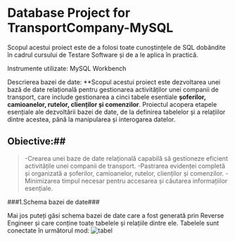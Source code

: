  # **Database Project for TransportCompany-MySQL**
 
Scopul acestui proiect este de a folosi toate cunoștințele de SQL dobândite în cadrul cursului de Testare Software și de a le aplica în practică.

Instrumente utilizate: MySQL Workbench

Descrierea bazei de date: 
**Scopul acestui proiect este dezvoltarea unei bază de date relațională pentru gestionarea activităților unei companii de transport, care include gestionarea a cinci tabele esentiale **șoferilor, camioanelor, rutelor, clienților și comenzilor**. Proiectul acopera etapele esențiale ale dezvoltării bazei de date, de la definirea tabelelor și a relațiilor dintre acestea, până la manipularea și interogarea datelor.   

## Obiective:## 

> -Crearea unei baze de date relațională capabilă să gestioneze eficient activitățile unei companii de transport.
> -Pastrarea evidenței completă și organizată a șoferilor, camioanelor, rutelor, clienților și comenzilor.
> -Minimizarea timpul necesar pentru accesarea și căutarea informațiilor esențiale.

###1.Schema bazei de date###

Mai jos puteți găsi schema bazei de date care a fost generată prin Reverse Engineer și care conține toate tabelele și relațiile dintre ele.
Tabelele sunt conectate în următorul mod:
![tabel](C:\Users\Anna\Desktop)
